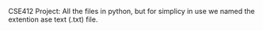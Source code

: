 CSE412 Project: All the files in python, but for simplicy in use we named the extention ase text (.txt) file.